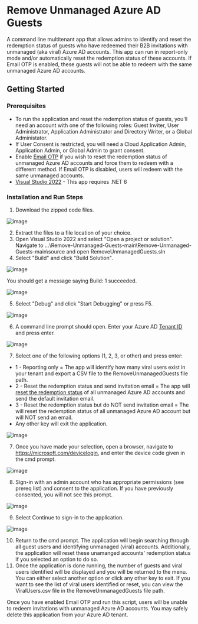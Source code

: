 # Remove Unmanaged Azure AD Guests 

A command line multitenant app that allows admins to identify and reset the redemption status of guests who have redeemed their B2B invitations with unmanaged (aka viral) Azure AD accounts. This app can run in report-only mode and/or automatically reset the redemption status of these accounts. If Email OTP is enabled, these guests will not be able to redeem with the same unmanaged Azure AD accounts.


## Getting Started

### Prerequisites

- To run the application and reset the redemption status of guests, you'll need an account with one of the following roles: Guest Inviter, User Administrator, Application Administrator and Directory Writer, or a Global Administator.
- If User Consent is restricted, you will need a Cloud Application Admin, Application Admin, or Global Admin to grant consent.
- Enable [Email OTP](https://docs.microsoft.com/en-us/azure/active-directory/external-identities/one-time-passcode#enable-email-one-time-passcode) if you wish to reset the redemption status of unmanaged Azure AD accounts and force them to redeem with a different method. If Email OTP is disabled, users will redeem with the same unmanaged accounts.
- [Visual Studio 2022](https://visualstudio.microsoft.com/downloads/) - This app requires .NET 6 


### Installation and Run Steps
1. Download the zipped code files.

![image](https://user-images.githubusercontent.com/49490355/153286919-df57da72-d027-4079-aaa4-da4271a5ab2c.png)

2. Extract the files to a file location of your choice.
3. Open Visual Studio 2022 and select "Open a project or solution". Navigate to ...\Remove-Unmanaged-Guests-main\Remove-Unmanaged-Guests-main\source and open RemoveUnmanagedGuests.sln
4. Select "Build" and click "Build Solution". 

![image](https://user-images.githubusercontent.com/49490355/154562959-6b50a9e2-2c04-4070-ba71-dddb934bfe38.png)

You should get a message saying Build: 1 succeeded.

![image](https://user-images.githubusercontent.com/49490355/154563221-93432bb6-adae-4559-8ab8-8e6d92c46a6f.png)


5. Select "Debug" and click "Start Debugging" or press F5. 

![image](https://user-images.githubusercontent.com/49490355/154565892-2a23e7ed-ab28-4b7a-8758-014cde15ccfb.png)

6. A command line prompt should open. Enter your Azure AD [Tenant ID](https://docs.microsoft.com/en-us/azure/active-directory/fundamentals/active-directory-how-to-find-tenant) and press enter.

![image](https://user-images.githubusercontent.com/49490355/154566299-874b704c-0e06-4330-b59d-e8fe9f932361.png)

7. Select one of the following options (1, 2, 3, or other) and press enter:
- 1 - Reporting only = The app will identify how many viral users exist in your tenant and export a CSV file to the RemoveUnmanagedGuests file path.
- 2 - Reset the redemption status and send invitation email = The app will [reset the redemption status](https://docs.microsoft.com/en-us/azure/active-directory/external-identities/reset-redemption-status#use-the-azure-portal-to-reset-redemption-status) of all unmanaged Azure AD accounts and send the default invitation email.
- 3 - Reset the redemption status but do NOT send invitation email = The will reset the redemption status of all unmanaged Azure AD account but will NOT send an email.
- Any other key will exit the application.

![image](https://user-images.githubusercontent.com/49490355/153450212-86fb1393-2a04-4d3c-8eba-d9e3ce46ee01.png)

7. Once you have made your selection, open a browser, navigate to https://microsoft.com/devicelogin, and enter the device code given in the cmd prompt.

![image](https://user-images.githubusercontent.com/49490355/153293375-f3d80c38-b943-4679-b906-152ea93f782d.png)

8. Sign-in with an admin account who has appropriate permissions (see prereq list) and consent to the application. If you have previously consented, you will not see this prompt.

![image](https://user-images.githubusercontent.com/49490355/153294601-bef4c95b-c562-4a42-a9f7-deee65bc262e.png)

9. Select Continue to sign-in to the application.

![image](https://user-images.githubusercontent.com/49490355/153295803-fed3d15b-fe1d-478b-b07f-4fa43e41f01d.png)

10. Return to the cmd prompt. The application will begin searching through all guest users and identifying unmanaged (viral) accounts. Additionally, the application will reset these unamanged accounts' redemption status if you selected an option to do so.
11. Once the application is done running, the number of guests and viral users identified will be displayed and you will be returned to the menu. You can either select another option or click any other key to exit. If you want to see the list of viral users identified or reset, you can view the ViralUsers.csv file in the RemoveUnmanagedGuests file path. 

Once you have enabled Email OTP and run this script, users will be unable to redeem invitations with unmanaged Azure AD accounts. You may safely delete this application from your Azure AD tenant.


